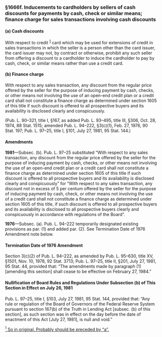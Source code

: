 ### §1666f. Inducements to cardholders by sellers of cash discounts for payments by cash, check or similar means; finance charge for sales transactions involving cash discounts ###

#### (a) Cash discounts ####

With respect to credit <sup><a href="#1666f_1_target" name="1666f_1">1</a></sup> card which may be used for extensions of credit in sales transactions in which the seller is a person other than the card issuer, the card issuer may not, by contract or otherwise, prohibit any such seller from offering a discount to a cardholder to induce the cardholder to pay by cash, check, or similar means rather than use a credit card.

#### (b) Finance charge ####

With respect to any sales transaction, any discount from the regular price offered by the seller for the purpose of inducing payment by cash, checks, or other means not involving the use of an open-end credit plan or a credit card shall not constitute a finance charge as determined under section 1605 of this title if such discount is offered to all prospective buyers and its availability is disclosed clearly and conspicuously.

(Pub. L. 90–321, title I, §167, as added Pub. L. 93–495, title III, §306, Oct. 28, 1974, 88 Stat. 1515; amended Pub. L. 94–222, §3(c)(1), Feb. 27, 1976, 90 Stat. 197; Pub. L. 97–25, title I, §101, July 27, 1981, 95 Stat. 144.)

#### Amendments ####

**1981**—Subsec. (b). Pub. L. 97–25 substituted “With respect to any sales transaction, any discount from the regular price offered by the seller for the purpose of inducing payment by cash, checks, or other means not involving the use of an open-end credit plan or a credit card shall not constitute a finance charge as determined under section 1605 of this title if such discount is offered to all prospective buyers and its availability is disclosed clearly and conspicuously” for “With respect to any sales transaction, any discount not in excess of 5 per centum offered by the seller for the purpose of inducing payment by cash, check, or other means not involving the use of a credit card shall not constitute a finance charge as determined under section 1605 of this title, if such discount is offered to all prospective buyers and its availability is disclosed to all prospective buyers clearly and conspicuously in accordance with regulations of the Board”.

**1976**—Subsec. (a). Pub. L. 94–222 temporarily designated existing provisions as par. (1) and added par. (2). See Termination Date of 1976 Amendment note below.

#### Termination Date of 1976 Amendment ####

Section 3(c)(2) of Pub. L. 94–222, as amended by Pub. L. 95–630, title XV, §1501, Nov. 10, 1978, 92 Stat. 3713; Pub. L. 97–25, title II, §201, July 27, 1981, 95 Stat. 44, provided that: “The amendments made by paragraph (1) [amending this section] shall cease to be effective on February 27, 1984.”

#### Nullification of Board Rules and Regulations Under Subsection (b) of This Section in Effect on July 26, 1981 ####

Pub. L. 97–25, title I, §103, July 27, 1981, 95 Stat. 144, provided that: “Any rule or regulation of the Board of Governors of the Federal Reserve System pursuant to section 167(b) of the Truth in Lending Act [subsec. (b) of this section], as such section was in effect on the day before the date of enactment of this Act [July 27, 1981], is null and void.”

[<sup>1</sup> So in original. Probably should be preceded by “a”.](#1666f_1)